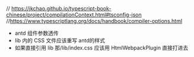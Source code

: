 // https://jkchao.github.io/typescript-book-chinese/project/compilationContext.html#tsconfig-json
//https://www.typescriptlang.org/docs/handbook/compiler-options.html

* antd 组件参数透传
* lib 内的 CSS 文件应该重写 antd的样式
* 如果直接引用 lib 那/lib/index.css 应该用 HtmlWebpackPlugin 直接打进去